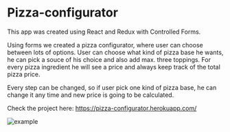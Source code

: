 # Pizza-configurator

This app was created using React and Redux with Controlled Forms.

Using forms we created a pizza configurator, where user can choose between lots of options. User can choose what kind of pizza base he wants, he can pick a souce of his choice and also add max. three toppings. For every pizza ingredient he will see a price and always keep track of the total pizza price.

Every step can be changed, so if user pick one kind of pizza base, he can change it any time and new price is going to be calculated.

Check the project here: https://pizza-configurator.herokuapp.com/



![example](https://media.giphy.com/media/iO7ImrvPwZ0wwU4WET/giphy.gif)
